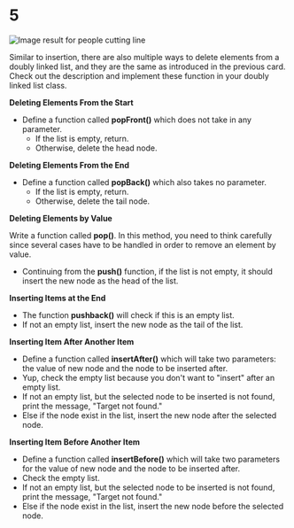 # 5

![Image result for people cutting line](https://i.pinimg.com/originals/b7/1e/52/b71e52fe9f19d6d14f5c58bc5ff22f41.jpg)

Similar to insertion, there are also multiple ways to delete elements from a doubly linked list, and they are the same as introduced in the previous card. Check out the description and implement these function in your doubly linked list class.

**Deleting Elements From the Start**

* Define a function called **popFront\(\)** which does not take in any parameter.
  * If the list is empty, return.
  * Otherwise, delete the head node.

**Deleting Elements From the End**

* Define a function called **popBack\(\)** which also takes no parameter.
  * If the list is empty, return.
  * Otherwise, delete the tail node.

**Deleting Elements by Value**

Write a function called **pop\(\)**. In this method, you need to think carefully since several cases have to be handled in order to remove an element by value.

* Continuing from the **push\(\)** function, if the list is not empty, it should insert the new node as the head of the list.

**Inserting Items at the End**

* The function **pushback\(\)** will check if this is an empty list.
* If not an empty list, insert the new node as the tail of the list.

**Inserting Item After Another Item**

* Define a function called **insertAfter\(\)** which will take two parameters: the value of new node and the node to be inserted after.
* Yup, check the empty list because you don't want to "insert" after an empty list.
* If not an empty list, but the selected node to be inserted is not found, print the message, "Target not found."
* Else if the node exist in the list, insert the new node after the selected node.

**Inserting Item Before Another Item**

* Define a function called **insertBefore\(\)** which will take two parameters for the value of new node and the node to be inserted after.
* Check the empty list.
* If not an empty list, but the selected node to be inserted is not found, print the message, "Target not found."
* Else if the node exist in the list, insert the new node before the selected node.

